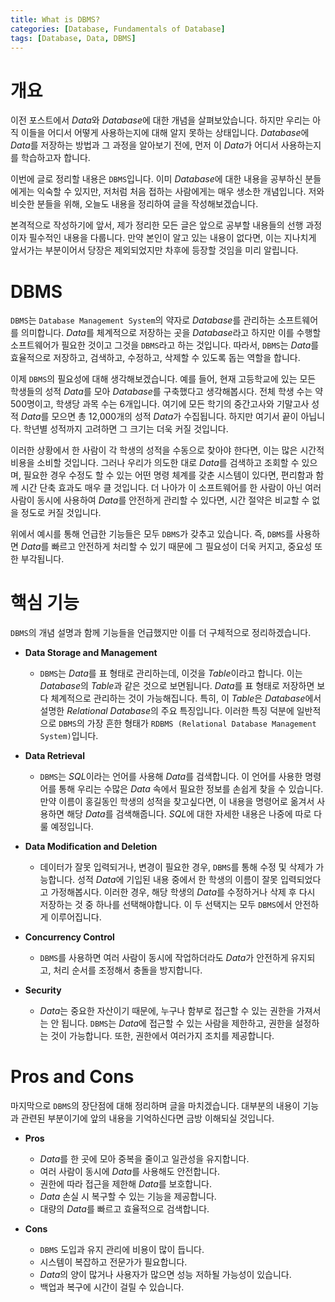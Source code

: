```yaml
---
title: What is DBMS?
categories: [Database, Fundamentals of Database]
tags: [Database, Data, DBMS]
---
```


# 개요

이전 포스트에서 *Data*와 *Database*에 대한 개념을 살펴보았습니다. 하지만 우리는 아직 이들을 어디서 어떻게 사용하는지에 대해 알지 못하는 상태입니다. *Database*에 *Data*를 저장하는 방법과 그 과정을 알아보기 전에, 먼저 이 *Data*가 어디서 사용하는지를 학습하고자 합니다. 

이번에 글로 정리할 내용은 `DBMS`입니다. 이미 *Database*에 대한 내용을 공부하신 분들에게는 익숙할 수 있지만, 저처럼 처음 접하는 사람에게는 매우 생소한 개념입니다. 저와 비슷한 분들을 위해, 오늘도 내용을 정리하여 글을 작성해보겠습니다.

본격적으로 작성하기에 앞서, 제가 정리한 모든 글은 앞으로 공부할 내용들의 선행 과정이자 필수적인 내용을 다룹니다. 만약 본인이 알고 있는 내용이 없다면, 이는 지나치게 앞서가는 부분이어서 당장은 제외되었지만 차후에 등장할 것임을 미리 알립니다.

# DBMS

`DBMS`는 `Database Management System`의 약자로 *Database*를 관리하는 소프트웨어를 의미합니다. *Data*를 체계적으로 저장하는 곳을 *Database*라고 하지만 이를 수행할 소프트웨어가 필요한 것이고 그것을 `DBMS`라고 하는 것입니다. 따라서, `DBMS`는 *Data*를 효율적으로 저장하고, 검색하고, 수정하고, 삭제할 수 있도록 돕는 역할을 합니다.

이제 `DBMS`의 필요성에 대해 생각해보겠습니다. 예를 들어, 현재 고등학교에 있는 모든 학생들의 성적 *Data*를 모아 *Database*를 구축했다고 생각해봅시다. 전체 학생 수는 약 500명이고, 학생당 과목 수는 6개입니다. 여기에 모든 학기의 중간고사와 기말고사 성적 *Data*를 모으면 총 12,000개의 성적 *Data*가 수집됩니다. 하지만 여기서 끝이 아닙니다. 학년별 성적까지 고려하면 그 크기는 더욱 커질 것입니다.

이러한 상황에서 한 사람이 각 학생의 성적을 수동으로 찾아야 한다면, 이는 많은 시간적 비용을 소비할 것입니다. 그러나 우리가 의도한 대로 *Data*를 검색하고 조회할 수 있으며, 필요한 경우 수정도 할 수 있는 어떤 명령 체계를 갖춘 시스템이 있다면, 편리함과 함께 시간 단축 효과도 매우 클 것입니다. 더 나아가 이 소프트웨어를 한 사람이 아닌 여러 사람이 동시에 사용하여 *Data*를 안전하게 관리할 수 있다면, 시간 절약은 비교할 수 없을 정도로 커질 것입니다.

위에서 예시를 통해 언급한 기능들은 모두 `DBMS`가 갖추고 있습니다. 즉, `DBMS`를 사용하면 *Data*를 빠르고 안전하게 처리할 수 있기 때문에 그 필요성이 더욱 커지고, 중요성 또한 부각됩니다.

# 핵심 기능

`DBMS`의 개념 설명과 함께 기능들을 언급했지만 이를 더 구체적으로 정리하겠습니다.

- **Data Storage and Management**
    - `DBMS`는 *Data*를 표 형태로 관리하는데, 이것을 *Table*이라고 합니다. 이는 *Database*의 *Table*과 같은 것으로 보면됩니다. *Data*를 표 형태로 저장하면 보다 체계적으로 관리하는 것이 가능해집니다. 특히, 이 *Table*은 *Database*에서 설명한 *Relational Database*의 주요 특징입니다. 이러한 특징 덕분에 일반적으로 `DBMS`의 가장 흔한 형태가 `RDBMS (Relational Database Management System)`입니다.

- **Data Retrieval**
    - `DBMS`는 *SQL*이라는 언어를 사용해 *Data*를 검색합니다. 이 언어를 사용한 명령어를 통해 우리는 수많은 *Data* 속에서 필요한 정보를 손쉽게 찾을 수 있습니다. 만약 이름이 홍길동인 학생의 성적을 찾고싶다면, 이 내용을 명령어로 옮겨서 사용하면 해당 *Data*를 검색해줍니다. *SQL*에 대한 자세한 내용은 나중에 따로 다룰 예정입니다.

- **Data Modification and Deletion**
    - 데이터가 잘못 입력되거나, 변경이 필요한 경우, `DBMS`를 통해 수정 및 삭제가 가능합니다. 성적 *Data*에 기입된 내용 중에서 한 학생의 이름이 잘못 입력되었다고 가정해봅시다. 이러한 경우, 해당 학생의 *Data*를 수정하거나 삭제 후 다시 저장하는 것 중 하나를 선택해야합니다. 이 두 선택지는 모두 `DBMS`에서 안전하게 이루어집니다.

- **Concurrency Control**
    - `DBMS`를 사용하면 여러 사람이 동시에 작업하더라도 *Data*가 안전하게 유지되고, 처리 순서를 조정해서 충돌을 방지합니다.

- **Security**
    - *Data*는 중요한 자산이기 때문에, 누구나 함부로 접근할 수 있는 권한을 가져서는 안 됩니다. `DBMS`는 *Data*에 접근할 수 있는 사람을 제한하고, 권한을 설정하는 것이 가능합니다. 또한, 권한에서 여러가지 조치를 제공합니다.

# Pros and Cons

마지막으로 `DBMS`의 장단점에 대해 정리하며 글을 마치겠습니다. 대부분의 내용이 기능과 관련된 부분이기에 앞의 내용을 기억하신다면 금방 이해되실 것입니다.

- **Pros**
    - *Data*를 한 곳에 모아 중복을 줄이고 일관성을 유지합니다.
    - 여러 사람이 동시에 *Data*를 사용해도 안전합니다.
    - 권한에 따라 접근을 제한해 *Data*를 보호합니다.
    - *Data* 손실 시 복구할 수 있는 기능을 제공합니다.
    - 대량의 *Data*를 빠르고 효율적으로 검색합니다.

- **Cons**
    - `DBMS` 도입과 유지 관리에 비용이 많이 듭니다.
    - 시스템이 복잡하고 전문가가 필요합니다.
    - *Data*의 양이 많거나 사용자가 많으면 성능 저하될 가능성이 있습니다.
    - 백업과 복구에 시간이 걸릴 수 있습니다.
